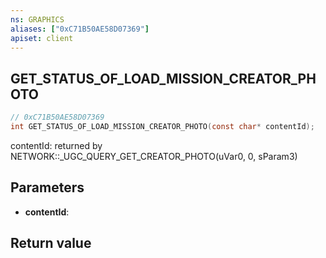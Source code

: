 ```yaml
---
ns: GRAPHICS
aliases: ["0xC71B50AE58D07369"]
apiset: client
---
```

## GET_STATUS_OF_LOAD_MISSION_CREATOR_PHOTO

```c
// 0xC71B50AE58D07369
int GET_STATUS_OF_LOAD_MISSION_CREATOR_PHOTO(const char* contentId);
```

contentId: returned by NETWORK::_UGC_QUERY_GET_CREATOR_PHOTO(uVar0, 0, sParam3)

## Parameters
* **contentId**:

## Return value

